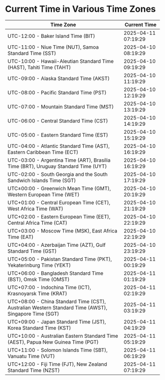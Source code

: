 # Current Time in Various Time Zones

| Time Zone | Current Time |
|-----------|--------------|
| UTC-12:00 - Baker Island Time (BIT) | 2025-04-11 07:19:29 |
| UTC-11:00 - Niue Time (NUT), Samoa Standard Time (SST) | 2025-04-10 08:19:29 |
| UTC-10:00 - Hawaii-Aleutian Standard Time (HAST), Tahiti Time (TAHT) | 2025-04-10 09:19:29 |
| UTC-09:00 - Alaska Standard Time (AKST) | 2025-04-10 11:19:29 |
| UTC-08:00 - Pacific Standard Time (PST) | 2025-04-10 12:19:29 |
| UTC-07:00 - Mountain Standard Time (MST) | 2025-04-10 13:19:29 |
| UTC-06:00 - Central Standard Time (CST) | 2025-04-10 14:19:29 |
| UTC-05:00 - Eastern Standard Time (EST) | 2025-04-10 15:19:29 |
| UTC-04:00 - Atlantic Standard Time (AST), Eastern Caribbean Time (ECT) | 2025-04-10 16:19:29 |
| UTC-03:00 - Argentina Time (ART), Brasília Time (BRT), Uruguay Standard Time (UYT) | 2025-04-10 16:19:29 |
| UTC-02:00 - South Georgia and the South Sandwich Islands Time (SGT) | 2025-04-10 17:19:29 |
| UTC±00:00 - Greenwich Mean Time (GMT), Western European Time (WET) | 2025-04-10 20:19:29 |
| UTC+01:00 - Central European Time (CET), West Africa Time (WAT) | 2025-04-10 21:19:29 |
| UTC+02:00 - Eastern European Time (EET), Central Africa Time (CAT) | 2025-04-10 22:19:29 |
| UTC+03:00 - Moscow Time (MSK), East Africa Time (EAT) | 2025-04-10 22:19:29 |
| UTC+04:00 - Azerbaijan Time (AZT), Gulf Standard Time (GST) | 2025-04-10 23:19:29 |
| UTC+05:00 - Pakistan Standard Time (PKT), Yekaterinburg Time (YEKT) | 2025-04-11 00:19:29 |
| UTC+06:00 - Bangladesh Standard Time (BST), Omsk Time (OMST) | 2025-04-11 01:19:29 |
| UTC+07:00 - Indochina Time (ICT), Krasnoyarsk Time (KRAT) | 2025-04-11 02:19:29 |
| UTC+08:00 - China Standard Time (CST), Australian Western Standard Time (AWST), Singapore Time (SGT) | 2025-04-11 03:19:29 |
| UTC+09:00 - Japan Standard Time (JST), Korea Standard Time (KST) | 2025-04-11 04:19:29 |
| UTC+10:00 - Australian Eastern Standard Time (AEST), Papua New Guinea Time (PGT) | 2025-04-11 05:19:29 |
| UTC+11:00 - Solomon Islands Time (SBT), Vanuatu Time (VUT) | 2025-04-11 06:19:29 |
| UTC+12:00 - Fiji Time (FJT), New Zealand Standard Time (NZST) | 2025-04-11 07:19:29 |
